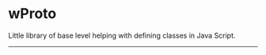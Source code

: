 # wProto

Little library of base level helping with defining classes in Java Script.
_ _ _


















